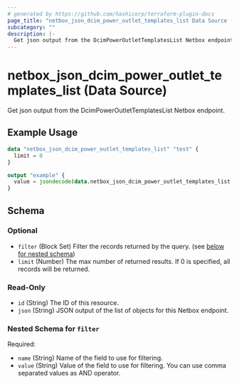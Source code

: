 ```yaml
---
# generated by https://github.com/hashicorp/terraform-plugin-docs
page_title: "netbox_json_dcim_power_outlet_templates_list Data Source - netbox"
subcategory: ""
description: |-
  Get json output from the DcimPowerOutletTemplatesList Netbox endpoint.
---
```


# netbox_json_dcim_power_outlet_templates_list (Data Source)

Get json output from the DcimPowerOutletTemplatesList Netbox endpoint.

## Example Usage

```terraform
data "netbox_json_dcim_power_outlet_templates_list" "test" {
  limit = 0
}

output "example" {
  value = jsondecode(data.netbox_json_dcim_power_outlet_templates_list.test.json)
}
```

<!-- schema generated by tfplugindocs -->
## Schema

### Optional

- `filter` (Block Set) Filter the records returned by the query. (see [below for nested schema](#nestedblock--filter))
- `limit` (Number) The max number of returned results. If 0 is specified, all records will be returned.

### Read-Only

- `id` (String) The ID of this resource.
- `json` (String) JSON output of the list of objects for this Netbox endpoint.

<a id="nestedblock--filter"></a>
### Nested Schema for `filter`

Required:

- `name` (String) Name of the field to use for filtering.
- `value` (String) Value of the field to use for filtering. You can use comma separated values as AND operator.

